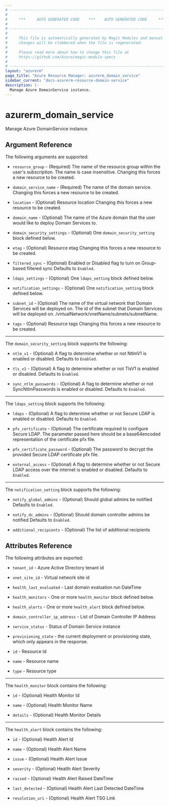 ```yaml
---
# ----------------------------------------------------------------------------
#
#     ***     AUTO GENERATED CODE    ***    AUTO GENERATED CODE     ***
#
# ----------------------------------------------------------------------------
#
#     This file is automatically generated by Magic Modules and manual
#     changes will be clobbered when the file is regenerated.
#
#     Please read more about how to change this file at
#     https://github.com/Azure/magic-module-specs
#
# ----------------------------------------------------------------------------
layout: "azurerm"
page_title: "Azure Resource Manager: azurerm_domain_service"
sidebar_current: "docs-azurerm-resource-domain-service"
description: |-
  Manage Azure DomainService instance.
---
```


# azurerm_domain_service

Manage Azure DomainService instance.


## Argument Reference

The following arguments are supported:

* `resource_group` - (Required) The name of the resource group within the user's subscription. The name is case insensitive. Changing this forces a new resource to be created.

* `domain_service_name` - (Required) The name of the domain service. Changing this forces a new resource to be created.

* `location` - (Optional) Resource location Changing this forces a new resource to be created.

* `domain_name` - (Optional) The name of the Azure domain that the user would like to deploy Domain Services to.

* `domain_security_settings` - (Optional) One `domain_security_setting` block defined below.

* `etag` - (Optional) Resource etag Changing this forces a new resource to be created.

* `filtered_sync` - (Optional) Enabled or Disabled flag to turn on Group-based filtered sync Defaults to `Enabled`.

* `ldaps_settings` - (Optional) One `ldaps_setting` block defined below.

* `notification_settings` - (Optional) One `notification_setting` block defined below.

* `subnet_id` - (Optional) The name of the virtual network that Domain Services will be deployed on. The id of the subnet that Domain Services will be deployed on. /virtualNetwork/vnetName/subnets/subnetName.

* `tags` - (Optional) Resource tags Changing this forces a new resource to be created.

---

The `domain_security_setting` block supports the following:

* `ntlm_v1` - (Optional) A flag to determine whether or not NtlmV1 is enabled or disabled. Defaults to `Enabled`.

* `tls_v1` - (Optional) A flag to determine whether or not TlsV1 is enabled or disabled. Defaults to `Enabled`.

* `sync_ntlm_passwords` - (Optional) A flag to determine whether or not SyncNtlmPasswords is enabled or disabled. Defaults to `Enabled`.

---

The `ldaps_setting` block supports the following:

* `ldaps` - (Optional) A flag to determine whether or not Secure LDAP is enabled or disabled. Defaults to `Enabled`.

* `pfx_certificate` - (Optional) The certificate required to configure Secure LDAP. The parameter passed here should be a base64encoded representation of the certificate pfx file.

* `pfx_certificate_password` - (Optional) The password to decrypt the provided Secure LDAP certificate pfx file.

* `external_access` - (Optional) A flag to determine whether or not Secure LDAP access over the internet is enabled or disabled. Defaults to `Enabled`.

---

The `notification_setting` block supports the following:

* `notify_global_admins` - (Optional) Should global admins be notified Defaults to `Enabled`.

* `notify_dc_admins` - (Optional) Should domain controller admins be notified Defaults to `Enabled`.

* `additional_recipients` - (Optional) The list of additional recipients

## Attributes Reference

The following attributes are exported:

* `tenant_id` - Azure Active Directory tenant id

* `vnet_site_id` - Virtual network site id

* `health_last_evaluated` - Last domain evaluation run DateTime

* `health_monitors` - One or more `health_monitor` block defined below.

* `health_alerts` - One or more `health_alert` block defined below.

* `domain_controller_ip_address` - List of Domain Controller IP Address

* `service_status` - Status of Domain Service instance

* `provisioning_state` - the current deployment or provisioning state, which only appears in the response.

* `id` - Resource Id

* `name` - Resource name

* `type` - Resource type


---

The `health_monitor` block contains the following:

* `id` - (Optional) Health Monitor Id

* `name` - (Optional) Health Monitor Name

* `details` - (Optional) Health Monitor Details

---

The `health_alert` block contains the following:

* `id` - (Optional) Health Alert Id

* `name` - (Optional) Health Alert Name

* `issue` - (Optional) Health Alert Issue

* `severity` - (Optional) Health Alert Severity

* `raised` - (Optional) Health Alert Raised DateTime

* `last_detected` - (Optional) Health Alert Last Detected DateTime

* `resolution_uri` - (Optional) Health Alert TSG Link
